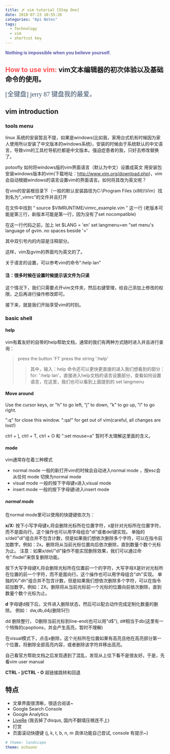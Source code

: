 ```yaml
---
title: 〆 vim tutorial [Step One]
date: 2018-07-23 10:55:26
categories: "Api Notes"
tags:
  - Technology
  - vim
  - shortcut key
---
```


**<font color="#5A5AAD">Nothing is impossible when you believe yourself.</font>**

## <font color="#FF5151">How to use vim: </font>vim文本编辑器的初次体验以及基础命令的使用。
<font style="color: #394F6A; font-size: 20px; font-family: '微软雅黑'">[全键盘] jerry 87 键盘我的最爱。</font>

<!--more-->

## vim introduction

### tools menu

linux 系统的安装暂且不提，如果是windows(比如我，家用台式机有时候因为家人使用所以安装了中文版本的windows系统)，安装的时候由于系统默认的中文语言，导致vim的工具栏导航栏都是中文版本。强迫症患者的我，只好去修改替换了。

potoofly
如何将windows版的vim界面语言（默认为中文）设置成英文
用安装包安装windows版本的vim(下载地址：http://www.vim.org/download.php)，vim会自动根据windows的语言设置vim的界面语言。如何将其改为英文呢？

在vim的安装根目录下（一般的默认安装路径为C:\Program Files (x86)\Vim）找到名为“_vimrc”的文件并且打开

在文件中找到 “ source $VIMRUNTIME/vimrc_example.vim ” 这一行
(老版本可能是第三行，新版本可能是第一行，因为没有了set nocompatible)

在这一行代码之前，加上
let $LANG = 'en'
set langmenu=en   "set menu's language of gvim. no spaces beside '=' 

其中双引号内的内容是注释部分。

这样，vim及gvim的界面均为英文的了。

关于语言的设置，可以参考vim的命令":help lan"

#### 注：很多时候在设置时候提示该文件为只读

这个情况下，我们只需要点开vim文件夹，然后右键管理，给自己添加上修改的权限，之后再进行操作修改即可。

接下来，就是我们开始享受vim的时刻。

### basic shell

#### help
vim有着友好的自带的help帮助文档，通常的我们有两种方式随时进入并且进行查询：
> press the button 'F1'
> press the string ':help'
>> 其中，输入：help 命令还可以更快更直接的进入我们想看到的部分：for: ':help lan'，直接进入help文档的语言设置部分，查看如何设置语言，在这里，我们也可以看到上面提到的 set langmenu

#### Move around
Use the cursor keys, or "h" to go left, "j" to down, "k" to go up, "l" to go right.

":q<Enter>" for close this window.
":qa!<Enter>" for get out of vim(careful, all changes are lost!)

ctrl + ], ctrl + T, ctrl + O 和 ":set mouse=a" 暂时不太理解这里面的含义。

#### mode
vim通常存在着三种模式
* normal mode 一般的新打开vim的时候会自动进入normal mode ，按esc会从任何 mode 切换为normal mode 
* visual mode 一般的按下字母键v进入visual mode
* insert mode 一般的按下字母键i进入insert mode

##### normal mode
在normal mode里可以使用的快捷键依次为：

**x/X:**
按下小写字母键x,将会删除光标所在位置字符，x是针对光标所在位置字符，而不是面向行。这个操作也可以用字母组合"dl"或者del键实现。
单独的x/del/"dl"组合并不包含计数，但是如果我们想依次删除多个字符，可以在指令前加数字。例如：2x。删除将从当前光标位置向后依次删除，直到数量个数个光标为止。
注意：如果x/del/"dl"操作不能实现删除效果，我们可以通过命令":fixdel"来恢复删除功能。

按下大写字母键X,将会删除光标所在位置前一个的字符，大写字母X是针对光标所在位置的前一个字符，而不是面向行。这个操作也可以用字母组合"dh"实现。
单独的X/"dh"组合并不包含计数，但是如果我们想依次删除多个字符，可以在指令前加数字。例如：2X。删除将从当前光标前一个光标的位置向前依次删除，直到数量个数个光标为止。

**d**
字母键d按下后，文件进入删除状态，然后可以配合动作完成定制化数量的删除。
例如： dw,db,d4j(删除5行)

dd 删除整行， D删除当前光标到line-end(也可以用"d$"), d#相当于db(这里有一个特殊的cpoptions，并会产生高亮，暂时不理解) 

在visual模式下，点击x删除，这个光标所在位置如果有高亮且他在高亮部分第一个位置，将删除全部高亮内容，或者删除该字符并移出高亮。

自己看官方帮助文档之后发现遇到了混乱，发现从上往下看不是很友好。于是，先看vim user manual

**CTRL - ]/CTRL - O**
超链接跳转和回退

## 特点
* 文章界面很清晰，很适合阅读~
* Google Search Console
* Google Analytics
* [LiveRe](https://livere.com/) (我去掉了disqus, 国内不翻墙压根连不上)
* 打赏
*   页面滚动快捷键 (j, k, t, b, n, m 具体功能自己尝试, console 有提示~)


```yml
# theme: landscape
theme: ochuunn
```
